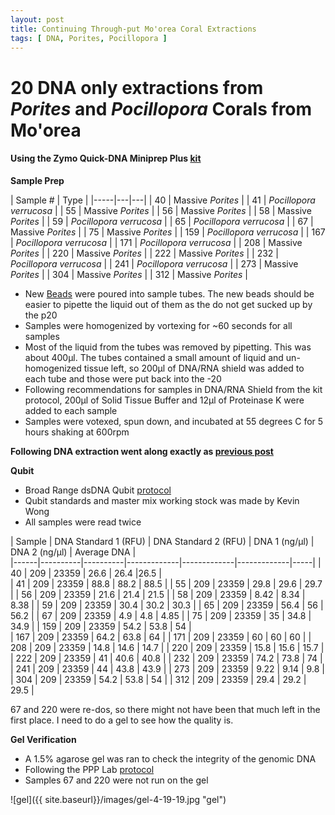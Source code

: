 ```yaml
---
layout: post
title: Continuing Through-put Mo'orea Coral Extractions
tags: [ DNA, Porites, Pocillopora ]
---
```

# 20 DNA only extractions from _Porites_ and _Pocillopora_ Corals from Mo'orea

#### Using the Zymo Quick-DNA Miniprep Plus [kit](https://github.com/meschedl/MESPutnam_Open_Lab_Notebook/blob/master/company-protocols/_d4068_d4069_quick-dna_miniprep_plus_kit.pdf)

**Sample Prep**

| Sample # | Type |
|-----|---|---|
| 40 | Massive _Porites_ |
| 41 | _Pocillopora verrucosa_ |
| 55 | Massive _Porites_ |
| 56 | Massive _Porites_ |
| 58 | Massive _Porites_ |
| 59 | _Pocillopora verrucosa_ |
| 65 | _Pocillopora verrucosa_ |
| 67 | Massive _Porites_ |
| 75 | Massive _Porites_ |
| 159 | _Pocillopora verrucosa_ |
| 167 | _Pocillopora verrucosa_ |
| 171 | _Pocillopora verrucosa_ |
| 208 | Massive _Porites_ |
| 220 | Massive _Porites_ |
| 222 | Massive _Porites_ |
| 232 | _Pocillopora verrucosa_ |
| 241 | _Pocillopora verrucosa_ |
| 273 | Massive _Porites_ |
| 304 | Massive _Porites_ |
| 312 | Massive _Porites_ |


- New [Beads](https://www.fishersci.com/shop/products/disruption-beads-0-5mm-yeast-1/50212143?searchHijack=true&searchTerm=50212143&searchType=RAPID&matchedCatNo=50212143) were poured into sample tubes. The new beads should be easier to pipette the liquid out of them as the do not get sucked up by the p20
- Samples were homogenized by vortexing for ~60 seconds for all samples
- Most of the liquid from the tubes was removed by pipetting. This was about 400µl. The tubes contained a small amount of liquid and un-homogenized tissue left, so 200µl of DNA/RNA shield was added to each tube and those were put back into the -20
- Following recommendations for samples in DNA/RNA Shield from the kit protocol, 200µl of Solid Tissue Buffer and 12µl of Proteinase K were added to each sample
- Samples were votexed, spun down, and incubated at 55 degrees C for 5 hours shaking at 600rpm


**Following DNA extraction went along exactly as [previous post](https://meschedl.github.io/MESPutnam_Open_Lab_Notebook/8-Moorea-Coral-Extractions/)**


**Qubit**

- Broad Range dsDNA Qubit [protocol](https://meschedl.github.io/MESPutnam_Open_Lab_Notebook/Qubit-Protocol/)
- Qubit standards and master mix working stock was made by Kevin Wong
- All samples were read twice

| Sample | DNA Standard 1 (RFU) | DNA Standard 2 (RFU) | DNA 1 (ng/µl) | DNA 2 (ng/µl) | Average DNA |  
|------|----------|----------|-------------|-------------|-------------|-----|
| 40 | 209 | 23359 | 26.6 | 26.4 |26.5 |  
| 41 | 209 | 23359 | 88.8 | 88.2 | 88.5 |
| 55 | 209 | 23359 | 29.8 | 29.6 | 29.7 |
| 56 | 209 | 23359 | 21.6 | 21.4 | 21.5 |
| 58 | 209 | 23359 | 8.42 | 8.34 | 8.38 |
| 59 | 209 | 23359 | 30.4 | 30.2 | 30.3 |
| 65 | 209 | 23359 | 56.4 | 56 | 56.2 |
| 67 | 209 | 23359 | 4.9 | 4.8 | 4.85 |
| 75 | 209 | 23359 | 35 | 34.8 | 34.9 |
| 159 | 209 | 23359 | 54.2 | 53.8 | 54 |  
| 167 | 209 | 23359 | 64.2 | 63.8 | 64 |
| 171 | 209 | 23359 | 60 | 60 | 60 |
| 208 | 209 | 23359 | 14.8 | 14.6 | 14.7 |
| 220 | 209 | 23359 | 15.8 | 15.6 | 15.7 |
| 222 | 209 | 23359 | 41 | 40.6 | 40.8 |
| 232 | 209 | 23359 | 74.2 | 73.8 | 74 |
| 241 | 209 | 23359 | 44 | 43.8 | 43.9 |
| 273 | 209 | 23359 | 9.22 | 9.14 | 9.8 |
| 304 | 209 | 23359 | 54.2 | 53.8 | 54 |
| 312 | 209 | 23359 | 29.4 | 29.2 | 29.5 |


67 and 220 were re-dos, so there might not have been that much left in the first place. I need to do a gel to see how the quality is.

**Gel Verification**

- A 1.5% agarose gel was ran to check the integrity of the genomic DNA
- Following the PPP Lab [protocol](https://meschedl.github.io/MESPutnam_Open_Lab_Notebook/Gel-Protocol/)
- Samples 67 and 220 were not run on the gel

![gel]({{ site.baseurl}}/images/gel-4-19-19.jpg "gel")
